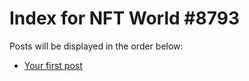 # Index for NFT World #8793
Posts will be displayed in the order below:

- [Your first post](./001-first.md)

